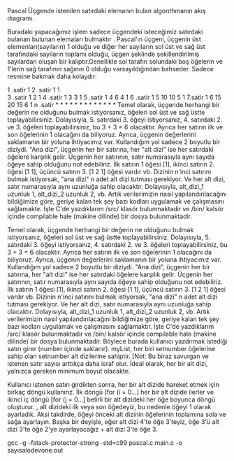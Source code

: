 Pascal Üçgende istenilen satırdaki elemanın bulan algorıthmanın akış dıagramı.

Buradakı yapacağımız işlem sadece  üçgendeki isteceğimiz satırdaki  bulanan bulunan elemaları bulmaktır .
Pascal'ın üçgeni, üçgenin üst elemenları(sayıların) 1 olduğu ve diğer her sayıların sol üst ve sağ üst tarafındaki sayıların toplamı olduğu, üçgen şeklinde şekillendirilmiş sayılardan oluşan bir kalıptır.Genellikle sol tarafın solundaki boş öğelerin ve 1'lerin sağ tarafının sağının 0 olduğu varsayıldığından bahseder. Sadece resmine bakmak daha kolaydır:

1 .satir                                                            1
2 .satir                                                         1      1     
3 .satir                                                       1    2      1
4 .satir                                                   1      3     3        1
5 .satir                                                1      4        6      4     1
6 .satir                                            1        5       10     10     5   1
7.satir                                         1       6        15      20      15     6   1
n .satir                                  *   *  * * * * *   *  *   *    *      *           *
Temel olarak, üçgende herhangi bir değerin ne olduğunu bulmak istiyorsanız, öğeleri sol üst ve sağ üstte toplayabilirsiniz. Dolayısıyla, 5. satırdaki 3. öğeyi istiyorsanız, 4. satırdaki 2. ve 3. öğeleri toplayabilirsiniz, bu 3 + 3 = 6 olacaktır. Ayrıca her satırın ilk ve son öğelerinin 1 olacağını da biliyoruz.
Ayrıca, üçgenin değerlerini saklamanın bir yoluna ihtiyacımız var. Kullandığım yol sadece 2 boyutlu bir diziydi. "Ana dizi", üçgenin her bir satırına, her "alt dizi" ise her satırdaki öğelere karşılık gelir. Üçgenin her satırının, satır numarasıyla aynı sayıda öğeye sahip olduğunu not edebiliriz. İlk satırın 1 öğesi [1], ikinci satırın 2. öğesi [1 1], üçüncü satırın 3. [1 2 1] öğesi vardır vb. Dizinin n'inci satırını bulmak istiyorsak, "ana dizi" n adet alt dizi tutması gerekiyor. Ve her alt dizi, satır numarasıyla aynı uzunluğa sahip olacaktır. Dolayısıyla, alt_dizi_1 uzunluk 1, alt_dizi_2 uzunluk 2, vb.
Artık verilerimizin nasıl yapılandırılacağını bildiğimize göre, geriye kalan tek şey bazı kodları uygulamak ve çalışmasını sağlamaktır. İşte C'de yazdıklarım /src/ klasör bulunmaktadir ve /bin/ kalsör içinde compilable hale (makine dilinde) bir dosya bulunmaktadir.

Temel olarak, üçgende herhangi bir değerin ne olduğunu bulmak istiyorsanız, öğeleri sol üst ve sağ üstte toplayabilirsiniz. Dolayısıyla, 5. satırdaki 3. öğeyi istiyorsanız, 4. satırdaki 2. ve 3. öğeleri toplayabilirsiniz, bu 3 + 3 = 6 olacaktır. Ayrıca her satırın ilk ve son öğelerinin 1 olacağını da biliyoruz.
Ayrıca, üçgenin değerlerini saklamanın bir yoluna ihtiyacımız var. Kullandığım yol sadece 2 boyutlu bir diziydi. "Ana dizi", üçgenin her bir satırına, her "alt dizi" ise her satırdaki öğelere karşılık gelir. Üçgenin her satırının, satır numarasıyla aynı sayıda öğeye sahip olduğunu not edebiliriz. İlk satırın 1 öğesi [1], ikinci satırın 2. öğesi [1 1], üçüncü satırın 3. [1 2 1] öğesi vardır vb. Dizinin n'inci satırını bulmak istiyorsak, "ana dizi" n adet alt dizi tutması gerekiyor. Ve her alt dizi, satır numarasıyla aynı uzunluğa sahip olacaktır. Dolayısıyla, alt_dizi_1 uzunluk 1, alt_dizi_2 uzunluk 2, vb.
Artık verilerimizin nasıl yapılandırılacağını bildiğimize göre, geriye kalan tek şey bazı kodları uygulamak ve çalışmasını sağlamaktır. İşte C'de yazdıklarım /src/ klasör bulunmaktadir ve /bin/ kalsör içinde compilable hale (makine dilinde) bir dosya bulunmaktadir.
Böylece burada kullanıcı yazdırmak istediği satırı girer (number içinde saklanır). myList, her biri setnumber öğelerine sahip olan setnumber alt dizilerine sahiptir. [Not: Bu biraz savurgan ve istenen satır sayısı arttıkça daha israf olur. İdeal olarak, her bir alt dizi, yalnızca gereken minimum boyut olacaktır.

Kullanıcı istenen satırı girdikten sonra, her bir alt dizide hareket etmek için birkaç döngü kullanırız. İlk döngü [for (i = 0…] her bir alt dizide ilerler ve ikinci iç döngü [for (j = 0…] belirli bir alt dizideki her öğe boyunca döngü oluşturur. , alt dizideki ilk veya son öğedeyiz, bu nedenle öğeyi 1 olarak ayarladık. Aksi takdirde, öğeyi önceki alt dizinin öğelerinin toplamına sola ve sağa ayarlayın. Başka bir deyişle, eğer alt dizi 4'te öğe 3'teyiz, öğe 3'ü alt dizi 3'te öğe 2'ye ayarlayacağız + alt dizi 3'te öğe 3.


gcc -g -fstack-protector-strong -std=c99 pascal.c main.c -o sayısalodevone.out